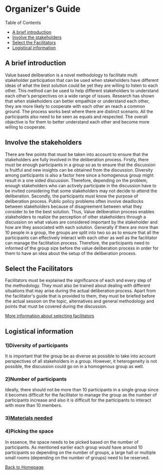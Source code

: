 # Organizer's Guide

Table of Contents

* [A brief introduction](#-A-brief-introduction)
* [Involve the stakeholders](#-Involve-the-stakeholders)
* [Select the Facilitators](#-Select-the-Facilitators)
* [Logistical information](#-Logistical-information)

## A brief introduction

Value based deliberation is a novel methodology to facilitate multi stakeholder participation that can be used when stakeholders have different ideas of what the best solution could be yet they are willing to listen to each other. This method can be used to help different stakeholders to understand each other’s perspectives on a wide range of issues. Research has shown that when stakeholders can better empathize or understand each other, they are more likely to cooperate with each other an reach a common ground. The process works best where there are distinct scenario. All the participants also need to be seen as equals and respected. The overall objective is for them to better understand each other and become more willing to cooperate. 


## Involve the stakeholders

There are few points that must be taken into account to ensure that the stakeholders are fully involved in the deliberation process. Firstly, there must be enough participants in a group so as to ensure that the discussion is fruitful and new insights can be obtained from the discussion. Diversity among participants is also a factor here since a homogenous group might result in a one sided discussion. Therefore, depending on the problem, enough stakeholders who can actively participate in the discussion have to be invited considering that some stakeholders may not decide to attend the deliberation. Secondly, the participants must know the purpose of deliberation process. Public policy problems often involve deadlocks between stakeholders because of disagreement between what they consider to be the best solution. Thus, Value deliberation process enables stakeholders to realize the perception of other stakeholders through a discussion on what values are considered important  by the stakeholder and how are they associated with each solution. Generally if there are more than 10 people in a group, the groups are split into two so as to ensure that all the participants can effectively interact with each other as well as the facilitator can manage the facilitation process. Therefore, the participants need to informed of the group size before the value deliberation process in order for them to have an idea about the setup of the deliberation process.

## Select the Facilitators

Facilitators must be explained the significance of each and every step of the methodology. They must also be trained about dealing with different situations that may arise during the actual deliberation process. Apart from the facilitator's guide that is provided to them, they must be briefed before the actual session on the topic, alternatives and general methodology and points that must be covered during the discussion. 

[More information about selecting facilitators](https://github.com/ruchik1504/valuestoolbox/blob/master/facilitator.md)

## Logistical information

### 1)Diversity of participants

It is important that the group be as diverse as possible to take into account perspectives of all stakeholders in a group. However, it heterogeneity is not possible, the discussion could go on in a homogenous group as well.

### 2)Number of participants

Ideally, there should not be more than 10 participants in a single group since it becomes difficult for the facilitator to manage the group as the number of participants increase and also it is difficult for the participants to interact with more than 10 members. 

### 3)[Materials needed](https://github.com/ruchik1504/valuestoolbox/blob/master/MaterialsNeeded.md)

### 4)Picking the space
In essence, the space needs to be picked based on the number of participants. As mentioned earlier each group would have around 10 participants so depending on the number of groups, a large hall or multiple small rooms (depending on the number of groups) need to be reserved.


[Back to Homepage](./)
